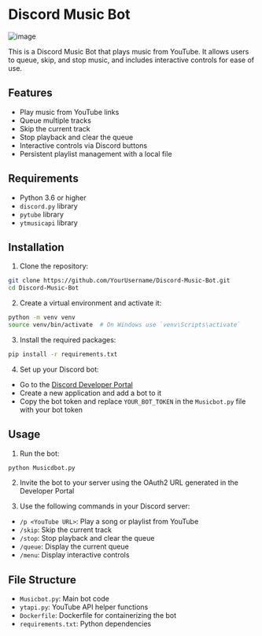
# Discord Music Bot
![image](https://github.com/kamiladas/Discord-Music-Bot/assets/58427794/c00eea1a-d40f-497a-b04b-1433955f1cca)

This is a Discord Music Bot that plays music from YouTube. It allows users to queue, skip, and stop music, and includes interactive controls for ease of use.

## Features

- Play music from YouTube links
- Queue multiple tracks
- Skip the current track
- Stop playback and clear the queue
- Interactive controls via Discord buttons
- Persistent playlist management with a local file

## Requirements

- Python 3.6 or higher
- `discord.py` library
- `pytube` library
- `ytmusicapi` library

## Installation

1. Clone the repository:

```sh
git clone https://github.com/YourUsername/Discord-Music-Bot.git
cd Discord-Music-Bot
```

2. Create a virtual environment and activate it:

```sh
python -m venv venv
source venv/bin/activate  # On Windows use `venv\Scripts\activate`
```

3. Install the required packages:

```sh
pip install -r requirements.txt
```

4. Set up your Discord bot:

- Go to the [Discord Developer Portal](https://discord.com/developers/applications)
- Create a new application and add a bot to it
- Copy the bot token and replace `YOUR_BOT_TOKEN` in the `Musicbot.py` file with your bot token

## Usage

1. Run the bot:

```sh
python Musicdbot.py
```

2. Invite the bot to your server using the OAuth2 URL generated in the Developer Portal

3. Use the following commands in your Discord server:

- `/p <YouTube URL>`: Play a song or playlist from YouTube
- `/skip`: Skip the current track
- `/stop`: Stop playback and clear the queue
- `/queue`: Display the current queue
- `/menu`: Display interactive controls

## File Structure

- `Musicbot.py`: Main bot code
- `ytapi.py`: YouTube API helper functions
- `Dockerfile`: Dockerfile for containerizing the bot
- `requirements.txt`: Python dependencies



